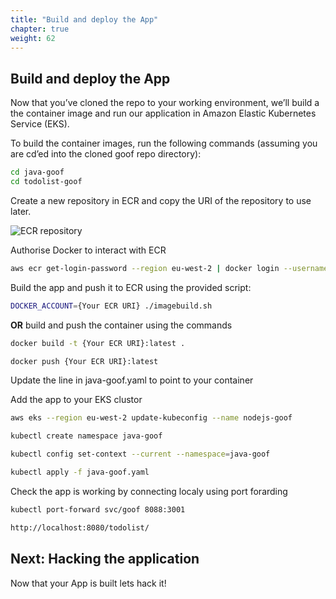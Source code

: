 ```yaml
---
title: "Build and deploy the App"
chapter: true
weight: 62
---
```


## Build and deploy the App

Now that you’ve cloned the repo to your working environment, we’ll build a the container image and run our application in Amazon Elastic Kubernetes Service (EKS).

To build the container images, run the following commands (assuming you are cd’ed into the cloned goof repo directory):

```bash
cd java-goof
cd todolist-goof
```

Create a new repository in ECR and copy the URI of the repository to use later.

![ECR repository](/images/ecruri.jpg)


Authorise Docker to interact with ECR

```bash
aws ecr get-login-password --region eu-west-2 | docker login --username AWS --password-stdin {Your ECR URI}
```

Build the app and push it to ECR using the provided script:

```bash
DOCKER_ACCOUNT={Your ECR URI} ./imagebuild.sh
```

<strong>OR</strong> build and push the container using the commands

```bash
docker build -t {Your ECR URI}:latest .

docker push {Your ECR URI}:latest
```

Update the line in java-goof.yaml to point to your container


Add the app to your EKS clustor

```bash
aws eks --region eu-west-2 update-kubeconfig --name nodejs-goof

kubectl create namespace java-goof

kubectl config set-context --current --namespace=java-goof

kubectl apply -f java-goof.yaml
```

Check the app is working by connecting localy using port forarding 


```bash
kubectl port-forward svc/goof 8088:3001

http://localhost:8080/todolist/
```



## Next: Hacking the application <!-- TODO: MODIFY the body -->
Now that your App is built lets hack it!
